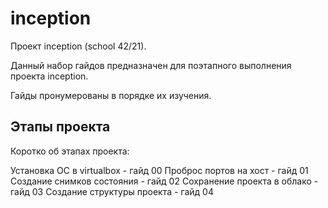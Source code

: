 # inception

Проект inception (school 42/21).

Данный набор гайдов предназначен для поэтапного выполнения проекта inception.

Гайды пронумерованы в порядке их изучения. 

## Этапы проекта

Коротко об этапах проекта:

Установка ОС в virtualbox - гайд 00
Проброс портов на хост - гайд 01
Создание снимков состояния - гайд 02
Сохранение проекта в облако - гайд 03
Создание структуры проекта - гайд 04